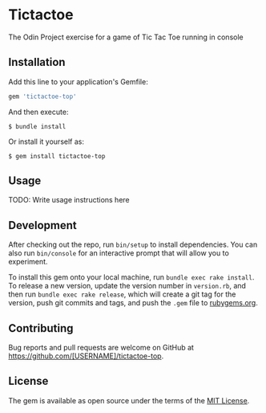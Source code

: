 # Tictactoe
The Odin Project exercise for a game of Tic Tac Toe running in console 

## Installation

Add this line to your application's Gemfile:

```ruby
gem 'tictactoe-top'
```

And then execute:

    $ bundle install

Or install it yourself as:

    $ gem install tictactoe-top

## Usage

TODO: Write usage instructions here

## Development

After checking out the repo, run `bin/setup` to install dependencies. You can also run `bin/console` for an interactive prompt that will allow you to experiment.

To install this gem onto your local machine, run `bundle exec rake install`. To release a new version, update the version number in `version.rb`, and then run `bundle exec rake release`, which will create a git tag for the version, push git commits and tags, and push the `.gem` file to [rubygems.org](https://rubygems.org).

## Contributing

Bug reports and pull requests are welcome on GitHub at https://github.com/[USERNAME]/tictactoe-top.


## License

The gem is available as open source under the terms of the [MIT License](https://opensource.org/licenses/MIT).
